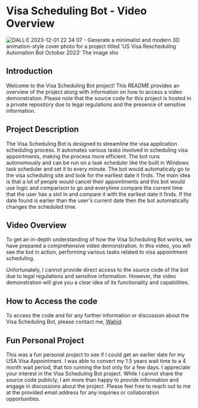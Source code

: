 # Visa Scheduling Bot - Video Overview
![DALL·E 2023-12-01 22 34 07 - Generate a minimalist and modern 3D animation-style cover photo for a project titled 'US Visa Rescheduling Automation Bot October 2023'  The image sho](https://github.com/ssanjan123/Visa-Scheduling-Bot/assets/84153519/54edfe2e-80fe-4196-92ac-ea1df3528870)

## Introduction

Welcome to the Visa Scheduling Bot project! This README provides an overview of the project along with information on how to access a video demonstration. Please note that the source code for this project is hosted in a private repository due to legal regulations and the presence of sensitive information.

## Project Description

The Visa Scheduling Bot is designed to streamline the visa application scheduling process. It automates various tasks involved in scheduling visa appointments, making the process more efficient.
The bot runs autonomously and can be run on a task scheduler like the built in Windows task scheduler and set it to every minute. The bot would automaticaly go to the visa scheduling site and look for the earliest date it finds. The main idea is that a lot of people would cancel their appointments and this bot would use logic and comparison to go and everytime compare the current time that the user has a slot in and compare it with the earliest date it finds. If the date found is earlier than the user's current date then the bot automatically changes the scheduled time.

## Video Overview

To get an in-depth understanding of how the Visa Scheduling Bot works, we have prepared a comprehensive video demonstration. In this video, you will see the bot in action, performing various tasks related to visa appointment scheduling.

Unfortunately, I cannot provide direct access to the source code of the bot due to legal regulations and sensitive information. However, the video demonstration will give you a clear idea of its functionality and capabilities.

## How to Access the code

To access the code and for any further information or discussion about the Visa Scheduling Bot, please contact me, [Wahid](mailto:ssanjan@sfu.ca).

## Fun Personal Project

This was a fun personal project to see if I could get an earlier date for my USA Visa Appointment. I was able to convert my 1.5 years wait time to a 4 month wait period, that too running the bot only for a few days.
I appreciate your interest in the Visa Scheduling Bot project. While I cannot share the source code publicly, I am more than happy to provide information and engage in discussions about the project. Please feel free to reach out to me at the provided email address for any inquiries or collaboration opportunities.
